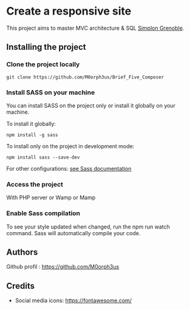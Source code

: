 # Create a responsive site

This project aims to master MVC architecture & SQL [Simplon Grenoble](https://simplon.co/).

## Installing the project

### Clone the project locally

```
git clone https://github.com/M0orph3us/Brief_Five_Composer

```

### Install SASS on your machine

You can install SASS on the project only or install it globally on your machine.

To install it globally:

```
npm install -g sass

```

To install only on the project in development mode:

```
npm install sass --save-dev

```

For other configurations: [see Sass documentation](https://sass-lang.com/install/)

### Access the project

With PHP server or Wamp or Mamp

### Enable Sass compilation

To see your style updated when changed, run the npm run watch command. Sass will automatically compile your code.

## Authors

Github profil : https://github.com/M0orph3us

## Credits

- Social media icons: https://fontawesome.com/
